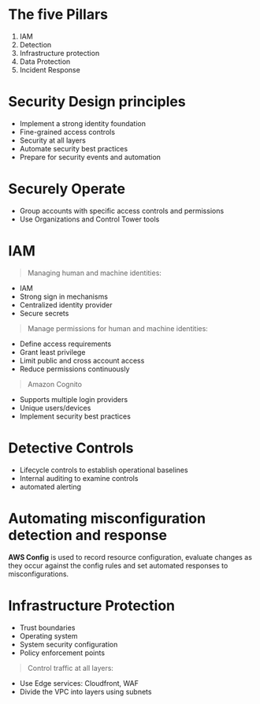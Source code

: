 # The five Pillars

1. IAM
2. Detection
3. Infrastructure protection
4. Data Protection
5. Incident Response

# Security Design principles

- Implement a strong identity foundation
- Fine-grained access controls
- Security at all layers
- Automate security best practices
- Prepare for security events and automation

# Securely Operate

- Group accounts with specific access controls and permissions
- Use Organizations and Control Tower tools

# IAM

> Managing human and machine identities:

- IAM
- Strong sign in mechanisms
- Centralized identity provider
- Secure secrets

> Manage permissions for human and machine identities:

- Define access requirements
- Grant least privilege
- Limit public and cross account access
- Reduce permissions continuously

> Amazon Cognito

- Supports multiple login providers
- Unique users/devices
- Implement security best practices

# Detective Controls

- Lifecycle controls to establish operational baselines
- Internal auditing to examine controls
- automated alerting

# Automating misconfiguration detection and response

**AWS Config** is used to record resource configuration, evaluate changes as they occur against the config rules and set automated responses to misconfigurations.

# Infrastructure Protection

- Trust boundaries
- Operating system
- System security configuration
- Policy enforcement points

> Control traffic at all layers:

- Use Edge services: Cloudfront, WAF
- Divide the VPC into layers using subnets
